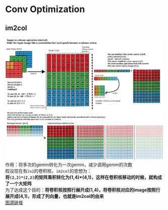 # Conv Optimization
## im2col
![alt text](./images/image.png)
作用：将多次的gemm转化为一次gemm，减少调用gemm的次数  
假设现在有`2x2`的卷积核，`im2col`的思想为：  
**将`(2,2)*(2,2)`的矩阵乘积转化为(1,4)*(4,1)，这样在卷积核移动的时候，就构成了一个大矩阵**  
为了达成这个目的：**将卷积核按照行展开成(1,4)，将卷积核对应的image按照行展开成(4,1)，形成了列向量，也就是im2col的由来**   
[图源链接](https://leonardoaraujosantos.gitbook.io/artificial-inteligence/machine_learning/deep_learning/convolution_layer/making_faster)